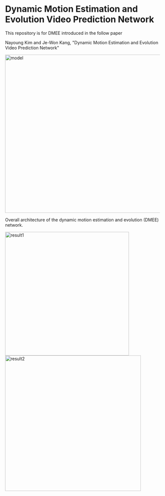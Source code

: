 # Dynamic Motion Estimation and Evolution Video Prediction Network

This repository is for DMEE introduced in the follow paper

Nayoung Kim and Je-Won Kang, "Dynamic Motion Estimation and Evolution Video Prediction Network"


<img width="516" alt="model" src="https://user-images.githubusercontent.com/71854817/94213645-580d9200-ff12-11ea-8394-a8402c44c117.png">

Overall architecture of the dynamic motion estimation and evolution (DMEE) network.

<img width="403" alt="result1" src="https://user-images.githubusercontent.com/71854817/94213783-ba669280-ff12-11ea-8959-ca48001ae1c9.png">
<img width="442" alt="result2" src="https://user-images.githubusercontent.com/71854817/94213787-bc305600-ff12-11ea-8e36-82008ec60c0b.PNG">
